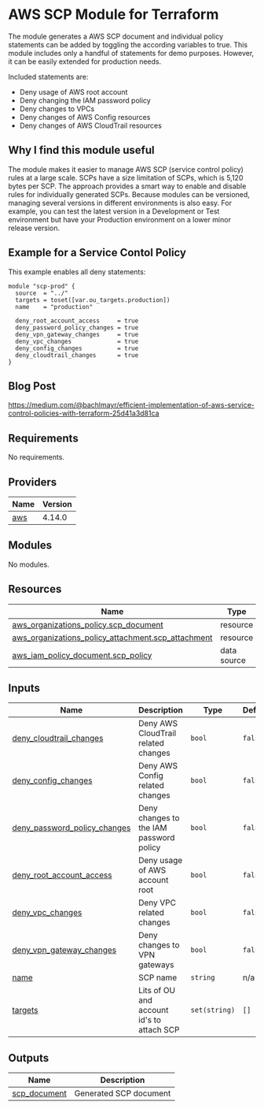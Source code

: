 # AWS SCP Module for Terraform

The module generates a AWS SCP document and individual policy statements can be added by toggling the according variables to true.
This module includes only a handful of statements for demo purposes.
However, it can be easily extended for production needs.

Included statements are:

* Deny usage of AWS root account
* Deny changing the IAM password policy
* Deny changes to VPCs
* Deny changes of AWS Config resources
* Deny changes of AWS CloudTrail resources

## Why I find this module useful

The module makes it easier to manage AWS SCP (service control policy) rules at a large scale. 
SCPs have a size limitation of SCPs, which is 5,120 bytes per SCP. 
The approach provides a smart way to enable and disable rules for individually generated SCPs.
Because modules can be versioned, managing several versions in different environments is also easy.
For example, you can test the latest version in a Development or Test environment but have your Production environment on a lower minor release version. 

## Example for a Service Contol Policy

This example enables all deny statements:

```hcl
module "scp-prod" {
  source  = "../"
  targets = toset([var.ou_targets.production])
  name    = "production"

  deny_root_account_access     = true
  deny_password_policy_changes = true
  deny_vpn_gateway_changes     = true
  deny_vpc_changes             = true
  deny_config_changes          = true
  deny_cloudtrail_changes      = true
}
```

## Blog Post

https://medium.com/@bachlmayr/efficient-implementation-of-aws-service-control-policies-with-terraform-25d41a3d81ca



<!-- BEGIN_TF_DOCS -->
## Requirements

No requirements.

## Providers

| Name | Version |
|------|---------|
| <a name="provider_aws"></a> [aws](#provider\_aws) | 4.14.0 |

## Modules

No modules.

## Resources

| Name | Type |
|------|------|
| [aws_organizations_policy.scp_document](https://registry.terraform.io/providers/hashicorp/aws/latest/docs/resources/organizations_policy) | resource |
| [aws_organizations_policy_attachment.scp_attachment](https://registry.terraform.io/providers/hashicorp/aws/latest/docs/resources/organizations_policy_attachment) | resource |
| [aws_iam_policy_document.scp_policy](https://registry.terraform.io/providers/hashicorp/aws/latest/docs/data-sources/iam_policy_document) | data source |

## Inputs

| Name | Description | Type | Default | Required |
|------|-------------|------|---------|:--------:|
| <a name="input_deny_cloudtrail_changes"></a> [deny\_cloudtrail\_changes](#input\_deny\_cloudtrail\_changes) | Deny AWS CloudTrail related changes | `bool` | `false` | no |
| <a name="input_deny_config_changes"></a> [deny\_config\_changes](#input\_deny\_config\_changes) | Deny AWS Config related changes | `bool` | `false` | no |
| <a name="input_deny_password_policy_changes"></a> [deny\_password\_policy\_changes](#input\_deny\_password\_policy\_changes) | Deny changes to the IAM password policy | `bool` | `false` | no |
| <a name="input_deny_root_account_access"></a> [deny\_root\_account\_access](#input\_deny\_root\_account\_access) | Deny usage of AWS account root | `bool` | `false` | no |
| <a name="input_deny_vpc_changes"></a> [deny\_vpc\_changes](#input\_deny\_vpc\_changes) | Deny VPC related changes | `bool` | `false` | no |
| <a name="input_deny_vpn_gateway_changes"></a> [deny\_vpn\_gateway\_changes](#input\_deny\_vpn\_gateway\_changes) | Deny changes to VPN gateways | `bool` | `false` | no |
| <a name="input_name"></a> [name](#input\_name) | SCP name | `string` | n/a | yes |
| <a name="input_targets"></a> [targets](#input\_targets) | Lits of OU and account id's to attach SCP | `set(string)` | `[]` | no |

## Outputs

| Name | Description |
|------|-------------|
| <a name="output_scp_document"></a> [scp\_document](#output\_scp\_document) | Generated SCP document |
<!-- END_TF_DOCS -->
